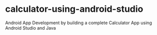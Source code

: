 # calculator-using-android-studio
Android App Development by building a complete Calculator App using Android Studio and Java
